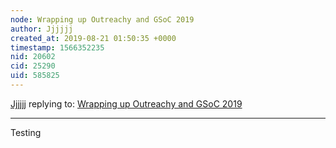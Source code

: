 ```yaml
---
node: Wrapping up Outreachy and GSoC 2019
author: Jjjjjj
created_at: 2019-08-21 01:50:35 +0000
timestamp: 1566352235
nid: 20602
cid: 25290
uid: 585825
---
```




[Jjjjjj](../profile/Jjjjjj) replying to: [Wrapping up Outreachy and GSoC 2019](../notes/warren/08-20-2019/wrapping-up-outreachy-and-gsoc-2019)

----
Testing 